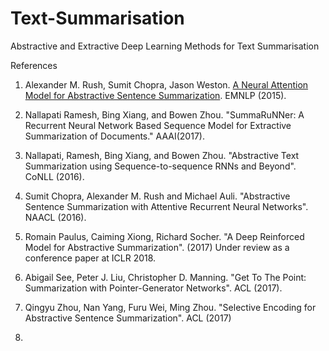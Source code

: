 # Text-Summarisation
Abstractive and Extractive Deep Learning Methods for Text Summarisation

References
1. Alexander M. Rush, Sumit Chopra, Jason Weston. [A Neural Attention Model for Abstractive Sentence Summarization](http://aclweb.org/anthology/D/D15/D15-1044.pdf). EMNLP (2015).
2. Nallapati Ramesh, Bing Xiang, and Bowen Zhou. "SummaRuNNer: A Recurrent Neural Network Based Sequence Model for Extractive Summarization of Documents."  AAAI(2017).

3. Nallapati, Ramesh, Bing Xiang, and Bowen Zhou. "Abstractive Text Summarization using Sequence-to-sequence RNNs and Beyond". CoNLL (2016).

4. Sumit Chopra, Alexander M. Rush and Michael Auli. "Abstractive Sentence Summarization with Attentive Recurrent Neural Networks". NAACL (2016).

5. Romain Paulus, Caiming Xiong, Richard Socher. "A Deep Reinforced Model for Abstractive Summarization". (2017) Under review as a conference paper at ICLR 2018.

6. Abigail See, Peter J. Liu, Christopher D. Manning. "Get To The Point: Summarization with Pointer-Generator Networks". ACL (2017).

7. Qingyu Zhou, Nan Yang, Furu Wei, Ming Zhou. "Selective Encoding for Abstractive Sentence Summarization". ACL (2017)
8. 
